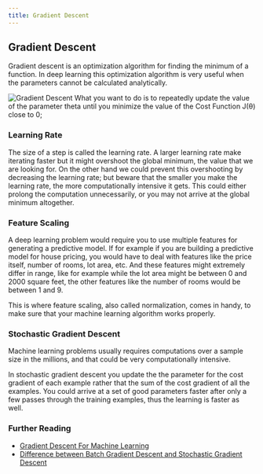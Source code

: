 ```yaml
---
title: Gradient Descent
---
```

## Gradient Descent

Gradient descent is an optimization algorithm for finding the minimum of a function. In deep learning this optimization algorithm is very useful when the parameters cannot be calculated analytically.

![Gradient Descent](https://upload.wikimedia.org/wikipedia/commons/6/68/Gradient_descent.jpg)
What you want to do is to repeatedly update the value of the parameter theta until you minimize the value of the Cost Function J(θ) close to 0;

### Learning Rate
The size of a step is called the learning rate. A larger learning rate make iterating faster but it might overshoot the global minimum, the value that we are looking for. On the other hand we could prevent this overshooting by decreasing the learning rate; but beware that the smaller you make the learning rate, the more computationally intensive it gets. This could either prolong the computation unnecessarily, or you may not arrive at the global minimum altogether. 

### Feature Scaling
A deep learning problem would require you to use multiple features for generating a predictive model. If for example if you are building a predictive model for house pricing, you would have to deal with features like the price itself, number of rooms, lot area, etc. And these features might extremely differ in range, like for example while the lot area might be between 0 and 2000 square feet, the other features like the number of rooms would be between 1 and 9.

This is where feature scaling, also called normalization, comes in handy, to make sure that your machine learning algorithm works properly. 

### Stochastic Gradient Descent 

 Machine learning problems usually requires computations over a sample size in the millions, and that could be very computationally intensive. 

In stochastic gradient descent you update the the parameter for the cost gradient of each example rather that the sum of the cost gradient of all the examples. You could arrive at a set of good parameters faster after only a few passes through the training examples, thus the learning is faster as well. 

### Further Reading

* <a href="https://machinelearningmastery.com/gradient-descent-for-machine-learning/
">Gradient Descent For Machine Learning</a> 
* <a href="https://towardsdatascience.com/difference-between-batch-gradient-descent-and-stochastic-gradient-descent-1187f1291aa1">Difference between Batch Gradient Descent and Stochastic Gradient Descent</a>
